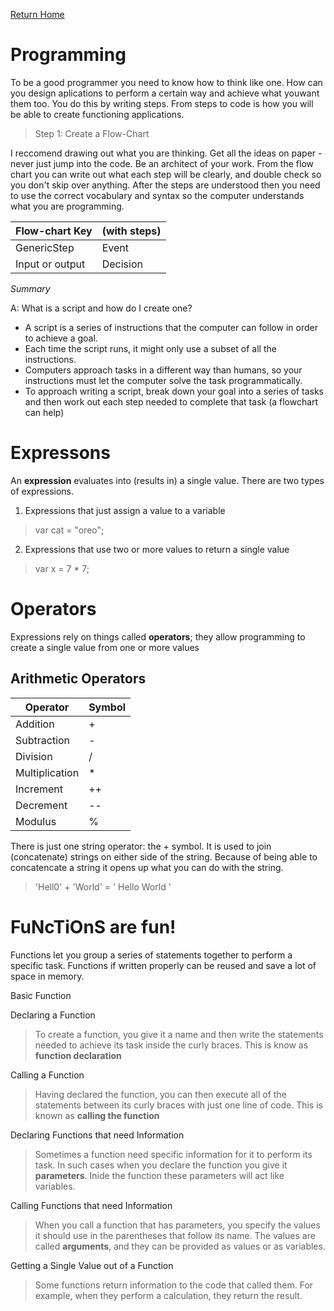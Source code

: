 [Return Home](https://lindseyshepard.github.io/learning-journal-repo/)   

# Programming

To be a good programmer you need to know how to think like one. How can you design aplications to perform a certain way and achieve what youwant them too. You do this by writing steps. From steps to code is how you will be able to create functioning applications.

> Step 1: Create a Flow-Chart

 I reccomend drawing out what you are thinking. Get all the ideas on paper - never just jump into the code. Be an architect of your work. 
 From the flow chart you can write out what each step will be clearly, and double check so you don't skip over anything. After the steps are understood then you need to use the correct vocabulary and syntax so the computer understands what you are programming. 

Flow-chart Key |  (with steps)
---------------- | --------------  
GenericStep | Event  
Input or output | Decision  

_Summary_

A: What is a script and how do I create one?
- A script is a series of instructions that the computer can follow in order to achieve a goal.
- Each time the script runs, it might only use a subset of all the instructions. 
- Computers approach tasks in a different way than humans, so your instructions must let the computer solve the task programmatically. 
- To approach writing a script, break down your goal into a series of tasks and then work out each step needed to complete that task (a flowchart can help)

# Expressons

An **expression** evaluates into (results in) a single value. There are two types of expressions.

1. Expressions that just assign a value to a variable
> var cat = "oreo";


2. Expressions that use two or more values to return a single value
> var x = 7 * 7;


# Operators

Expressions rely on things called **operators**; they allow programming to create a single value from one or more values

## **Arithmetic Operators** 

Operator | Symbol 
--------- | -----------
Addition | +  
Subtraction | -  
Division | /  
Multiplication | *  
Increment | ++  
Decrement | --  
Modulus | %  


There is just one string operator: the + symbol. It is used to join (concatenate) strings on either side of the string.
Because of being able to concatencate a string it opens up what you can do with the string.
> 'Hell0' + 'World' = ' Hello World '

# FuNcTiOnS are fun!

Functions let you group a series of statements together to perform a specific task. Functions if written properly can be reused and save a lot of space in memory. 

Basic Function

Declaring a Function
> To create a function, you give it a name and then write the statements needed to achieve its task inside the curly braces. This is know as **function declaration**

Calling a Function 
> Having declared the function, you can then execute all of the statements between its curly braces with just one line of code. This is known as **calling the function**

Declaring Functions that need Information
> Sometimes a function need specific information for it to perform its task. In such cases when you declare the function you give it **parameters**. Inide the function these parameters will act like variables.

Calling Functions that need Information
> When you call a function that has parameters, you specify the values it should use in the parentheses that follow its name. The values are called **arguments**, and they can be provided as values or as variables.

Getting a Single Value out of a Function
> Some functions return information to the code that called them. For example, when they perform a calculation, they return the result.